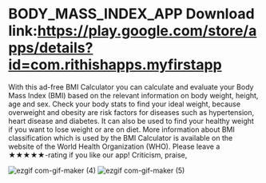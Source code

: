 # BODY_MASS_INDEX_APP Download link:https://play.google.com/store/apps/details?id=com.rithishapps.myfirstapp
With this ad-free BMI Calculator you can calculate and evaluate your Body Mass Index (BMI) based on the relevant information on body weight, height, age and sex. Check your body stats to find your ideal weight, because overweight and obesity are risk factors for diseases such as hypertension, heart disease and diabetes. It can also be used to find your healthy weight if you want to lose weight or are on diet. More information about BMI classification which is used by the BMI Calculator is available on the website of the World Health Organization (WHO). Please leave a ★★★★★-rating if you like our app! Criticism, praise,




![ezgif com-gif-maker (4)](https://user-images.githubusercontent.com/80595287/126325819-85fc26ba-8dc2-495b-bea2-6aeae772d0b5.jpg)
![ezgif com-gif-maker (5)](https://user-images.githubusercontent.com/80595287/126325837-76b22abf-f836-4d11-bfea-06d855b9a7c2.jpg)
